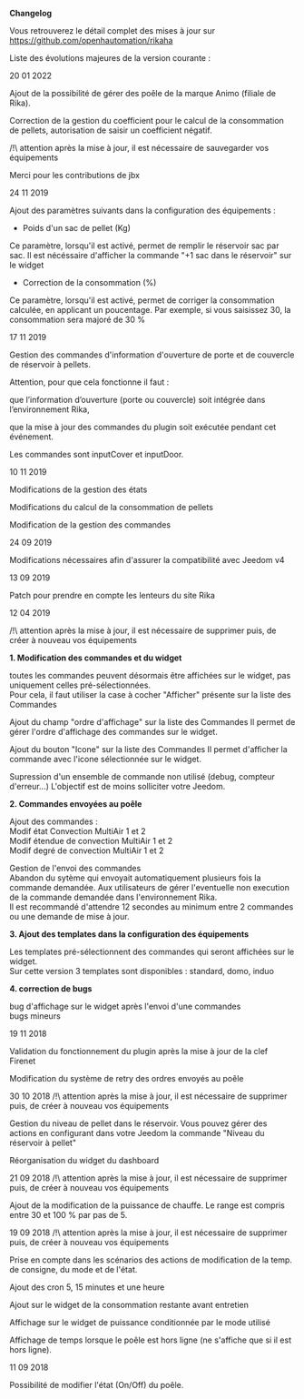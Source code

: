 **Changelog**

Vous retrouverez le détail complet des mises à jour sur https://github.com/openhautomation/rikaha

Liste des évolutions majeures de la version courante :

20 01 2022

Ajout de la possibilité de gérer des poêle de la marque Animo (filiale de Rika).

Correction de la gestion du coefficient pour le calcul de la consommation de pellets, autorisation de saisir un coefficient négatif.

/!\ attention après la mise à jour, il est nécessaire de sauvegarder vos équipements

Merci pour les contributions de jbx


24 11 2019

Ajout des paramètres suivants dans la configuration des équipements :

* Poids d'un sac de pellet (Kg)

 Ce paramètre, lorsqu'il est activé, permet de remplir le réservoir sac par sac.
Il est nécéssaire d'afficher la commande "+1 sac dans le réservoir" sur le widget

* Correction de la consommation (%)

 Ce paramètre, lorsqu'il est activé, permet de corriger la consommation calculée, en applicant un poucentage. Par exemple, si vous saisissez 30, la consommation sera majoré de 30 %

17 11 2019

Gestion des commandes d'information d'ouverture de porte et de couvercle de réservoir à pellets.

Attention, pour que cela fonctionne il faut :

que l’information d’ouverture (porte ou couvercle) soit intégrée dans l’environnement Rika,

que la mise à jour des commandes du plugin soit exécutée pendant cet événement.

Les commandes sont inputCover et inputDoor.

10 11 2019

Modifications de la gestion des états

Modifications du calcul de la consommation de pellets

Modification de la gestion des commandes

24 09 2019

Modifications nécessaires afin d'assurer la compatibilité avec Jeedom v4

13 09 2019

Patch pour prendre en compte les lenteurs du site Rika

12 04 2019

/!\ attention après la mise à jour, il est nécessaire de supprimer puis, de créer à nouveau vos équipements

**1. Modification des commandes et du widget**

toutes les commandes peuvent désormais être affichées sur le widget, pas uniquement celles pré-sélectionnées.  
Pour cela, il faut utiliser la case à cocher "Afficher" présente sur la liste des Commandes

Ajout du champ "ordre d'affichage" sur la liste des Commandes
Il permet de gérer l'ordre d'affichage des commandes sur le widget.

Ajout du bouton "Icone" sur la liste des Commandes
Il permet d'afficher la commande avec l'icone sélectionnée sur le widget.

Supression d'un ensemble de commande non utilisé (debug, compteur d'erreur...)
L'objectif est de moins solliciter votre Jeedom.


**2. Commandes envoyées au poêle**

Ajout des commandes :  
Modif état Convection MultiAir 1 et 2  
Modif étendue de convection MultiAir 1 et 2  
Modif degré de convection MultiAir 1 et 2

Gestion de l'envoi des commandes  
Abandon du sytème qui envoyait automatiquement plusieurs fois la commande demandée. Aux utilisateurs de gérer l'eventuelle non execution de la commande demandée dans l'environnement Rika.  
Il est recommandé d'attendre 12 secondes au minimum entre 2 commandes ou une demande de mise à jour.

**3. Ajout des templates dans la configuration des équipements**

Les templates pré-sélectionnent des commandes qui seront affichées sur le widget.  
Sur cette version 3 templates sont disponibles : standard, domo, induo

**4. correction de bugs**

bug d'affichage sur le widget après l'envoi d'une commandes  
bugs mineurs

19 11 2018

Validation du fonctionnement du plugin après la mise à jour de la clef Firenet

Modification du système de retry des ordres envoyés au poêle

30 10 2018 /!\ attention après la mise à jour, il est nécessaire de supprimer puis, de créer à nouveau vos équipements

Gestion du niveau de pellet dans le réservoir. Vous pouvez gérer des actions en configurant dans votre Jeedom la commande "Niveau du réservoir à pellet"

Réorganisation du widget du dashboard

21 09 2018 /!\ attention après la mise à jour, il est nécessaire de supprimer puis, de créer à nouveau vos équipements

Ajout de la modification de la puissance de chauffe. Le range est compris entre 30 et 100 % par pas de 5.

19 09 2018 /!\ attention après la mise à jour, il est nécessaire de supprimer puis, de créer à nouveau vos équipements

Prise en compte dans les scénarios des actions de modification de la temp. de consigne, du mode et de l'état.

Ajout des cron 5, 15 minutes et une heure

Ajout sur le widget de la consommation restante avant entretien

Affichage sur le widget de puissance conditionnée par le mode utilisé

Affichage de temps lorsque le poêle est hors ligne (ne s'affiche que si il est hors ligne).

11 09 2018

Possibilité de modifier l'état (On/Off) du poêle.
